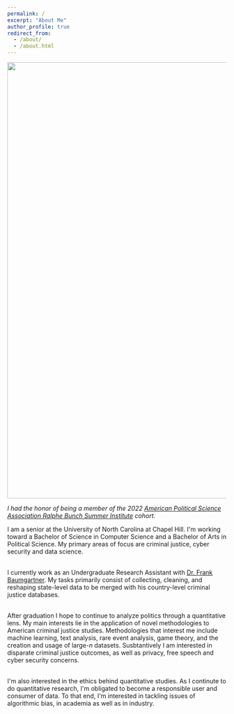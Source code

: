 ```yaml
---
permalink: /
excerpt: "About Me"
author_profile: true
redirect_from: 
  - /about/
  - /about.html
---
```


<center><img src="../images/RBSI_2022.jpg" width="1000"/></center>

*I had the honor of being a member of the 2022 [American Political Science Association Ralphe Bunch Summer Institute](https://www.apsanet.org/DIVERSITY/Ralph-Bunche-Summer-Institute/About-the-RBSI-Program) cohort.*

I am a senior at the University of North Carolina at Chapel Hill. I'm working toward a Bachelor of Science in Computer Science and a Bachelor of Arts in Political Science. My primary areas of focus are criminal justice, cyber security and data science. <br> <br>

I currently work as an Undergraduate Research Assistant with [Dr. Frank Baumgartner](https://fbaum.unc.edu/). My tasks primarily consist of collecting, cleaning, and reshaping state-level data to be merged with his country-level criminal justice databases. <br> <br>

After graduation I hope to continue to analyze politics through a quantitative lens. My main interests lie in the application of novel methodologies to American criminal justice studies. Methodologies that interest me include machine learning, text analysis, rare event analysis, game theory, and the creation and usage of large-$n$ datasets. Susbtantively I am interested in disparate criminal justice outcomes, as well as privacy, free speech and cyber security concerns.<br><br>

I'm also interested in the ethics behind quantitative studies. As I continute to do quantitative research, I'm obligated to become a responsible user and consumer of data. To that end, I'm interested in tackling issues of algorithmic bias, in academia as well as in industry.
